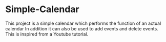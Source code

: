 # Simple-Calendar
This project is a simple calendar which performs the function of an actual calendar
In addition it can also be used to add events and delete events.
This is inspired from a Youtube tutorial. 
